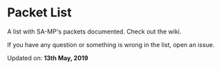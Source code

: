 # Packet List

A list with SA-MP's packets documented. Check out the wiki.

If you have any question or something is wrong in the list, open an issue.

Updated on: **13th May, 2019**
